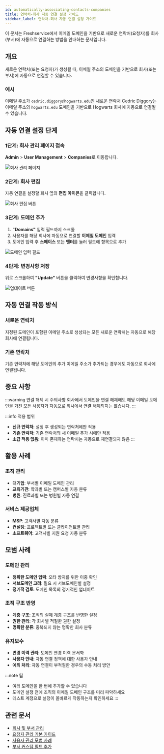 ```yaml
---
id: automatically-associating-contacts-companies
title: 연락처-회사 자동 연결 설정 가이드
sidebar_label: 연락처-회사 자동 연결 설정 가이드
---
```


<div className="subtitle">
  이 문서는 Freshservice에서 이메일 도메인을 기반으로 새로운 연락처(요청자)를 회사(부서)에 자동으로 연결하는 방법을 안내하는 문서입니다.
</div>

## 개요

새로운 연락처(또는 요청자)가 생성될 때, 이메일 주소의 도메인을 기반으로 회사(또는 부서)에 자동으로 연결할 수 있습니다.

### 예시
이메일 주소가 `cedric.diggory@hogwarts.edu`인 새로운 연락처 Cedric Diggory는 이메일 주소의 `hogwarts.edu` 도메인을 기반으로 Hogwarts 회사에 자동으로 연결될 수 있습니다.

## 자동 연결 설정 단계

### 1단계: 회사 관리 페이지 접속

**Admin** > **User Management** > **Companies**로 이동합니다.

![회사 관리 페이지](https://s3.amazonaws.com/cdn.freshdesk.com/data/helpdesk/attachments/production/42965545/original/74fJSRdz8uUsRmbymeCaIV9XL_zkG2IIsg.png?1547785433)

### 2단계: 회사 편집

자동 연결을 설정할 회사 옆의 **편집 아이콘**을 클릭합니다.

![회사 편집 버튼](https://s3.amazonaws.com/cdn.freshdesk.com/data/helpdesk/attachments/production/42965548/original/C5RYpAIUY7D1j4NanniXTp1M_hJY4z7anA.png?1547785455)

### 3단계: 도메인 추가

1. **"Domains"** 입력 필드까지 스크롤
2. 사용자를 해당 회사에 자동으로 연결할 **이메일 도메인** 입력
3. 도메인 입력 후 **스페이스** 또는 **엔터**를 눌러 필드에 항목으로 추가

![도메인 입력 필드](https://s3.amazonaws.com/cdn.freshdesk.com/data/helpdesk/attachments/production/43191011/original/zGm7pJzRAhDthFlWY2Xonz1sSCmoD40hcQ.png?1548764644)

### 4단계: 변경사항 저장

위로 스크롤하여 **"Update"** 버튼을 클릭하여 변경사항을 확인합니다.

![업데이트 버튼](https://s3.amazonaws.com/cdn.freshdesk.com/data/helpdesk/attachments/production/42965979/original/NXCY2Zvy4rQ9xqzwucc_Sdmn5nHaByjnpg.png?1547786855)

## 자동 연결 작동 방식

### 새로운 연락처

지정된 도메인이 포함된 이메일 주소로 생성되는 모든 새로운 연락처는 자동으로 해당 회사에 연결됩니다.

### 기존 연락처

기존 연락처에 해당 도메인의 추가 이메일 주소가 추가되는 경우에도 자동으로 회사에 연결됩니다.

## 중요 사항

:::warning 연결 해제 시 주의사항
회사에서 도메인을 연결 해제해도 해당 이메일 도메인을 가진 모든 사용자가 자동으로 회사에서 연결 해제되지는 않습니다.
:::

:::info 적용 범위
- **신규 연락처**: 설정 후 생성되는 연락처에만 적용
- **기존 연락처**: 기존 연락처의 새 이메일 추가 시에만 적용
- **소급 적용 없음**: 이미 존재하는 연락처는 자동으로 재연결되지 않음
:::

## 활용 사례

### 조직 관리

- **대기업**: 부서별 이메일 도메인 관리
- **교육기관**: 학과별 또는 캠퍼스별 자동 분류
- **병원**: 진료과별 또는 병원별 자동 연결

### 서비스 제공업체

- **MSP**: 고객사별 자동 분류
- **컨설팅**: 프로젝트별 또는 클라이언트별 관리
- **소프트웨어**: 고객사별 지원 요청 자동 분류

## 모범 사례

### 도메인 관리

- **정확한 도메인 입력**: 오타 방지를 위한 이중 확인
- **서브도메인 고려**: 필요 시 서브도메인별 설정
- **정기적 검토**: 도메인 목록의 정기적인 업데이트

### 조직 구조 반영

- **계층 구조**: 조직의 실제 계층 구조를 반영한 설정
- **권한 관리**: 각 회사별 적절한 권한 설정
- **명확한 분류**: 중복되지 않는 명확한 회사 분류

### 유지보수

- **변경 이력 관리**: 도메인 변경 이력 문서화
- **사용자 안내**: 자동 연결 정책에 대한 사용자 안내
- **예외 처리**: 자동 연결이 부적절한 경우의 수동 처리 방안

:::note 팁
- 여러 도메인을 한 번에 추가할 수 있습니다
- 도메인 설정 전에 조직의 이메일 도메인 구조를 미리 파악하세요
- 테스트 계정으로 설정이 올바르게 작동하는지 확인하세요
:::

## 관련 문서

- [회사 및 부서 관리](./managing-companies-departments)
- [요청자 관리 기본 가이드](./managing-requesters)
- [사용자 관리 모범 사례](./user-management-best-practices)
- [부서 커스텀 필드 추가](./adding-custom-fields-departments)
